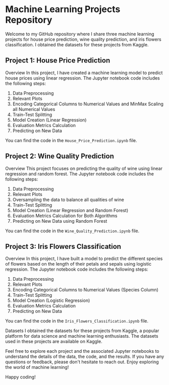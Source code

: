 # Machine Learning Projects Repository

Welcome to my GitHub repository where I share three machine learning projects for house price prediction, wine quality prediction, and iris flowers classification. I obtained the datasets for these projects from Kaggle.

## Project 1: House Price Prediction

Overview
In this project, I have created a machine learning model to predict house prices using linear regression. The Jupyter notebook code includes the following steps:

1. Data Preprocessing
2. Relevant Plots
3. Encoding Categorical Columns to Numerical Values and MinMax Scaling all Numerical Values
4. Train-Test Splitting
5. Model Creation (Linear Regression)
6. Evaluation Metrics Calculation
7. Predicting on New Data

You can find the code in the `House_Price_Prediction.ipynb` file.

## Project 2: Wine Quality Prediction

Overview
This project focuses on predicting the quality of wine using linear regression and random forest. The Jupyter notebook code includes the following steps:

1. Data Preprocessing
2. Relevant Plots
3. Oversampling the data to balance all qualities of wine
4. Train-Test Splitting
5. Model Creation (Linear Regression and Random Forest)
6. Evaluation Metrics Calculation for Both Algorithms
7. Predicting on New Data using Random Forest

You can find the code in the `Wine_Quality_Prediction.ipynb` file.

## Project 3: Iris Flowers Classification

Overview
In this project, I have built a model to predict the different species of flowers based on the length of their petals and sepals using logistic regression. The Jupyter notebook code includes the following steps:

1. Data Preprocessing
2. Relevant Plots
3. Encoding Categorical Columns to Numerical Values (Species Column)
4. Train-Test Splitting
5. Model Creation (Logistic Regression)
6. Evaluation Metrics Calculation
7. Predicting on New Data

You can find the code in the `Iris_Flowers_Classification.ipynb` file.

Datasets
I obtained the datasets for these projects from Kaggle, a popular platform for data science and machine learning enthusiasts. The datasets used in these projects are available on Kaggle.

Feel free to explore each project and the associated Jupyter notebooks to understand the details of the data, the code, and the results. If you have any questions or feedback, please don't hesitate to reach out. Enjoy exploring the world of machine learning!

Happy coding!
